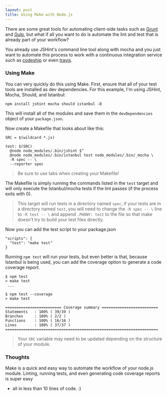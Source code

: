 ```yaml
---
layout: post
title: Using Make with Node.js
---
```


There are some great tools for automating client-side tasks such as
[Grunt](http://gruntjs.com/) and [Gulp](http://gulpjs.com/), but what if all you
want to do is automate the lint and test that is already part of your workflow?

You already use JSHint's command line tool along with mocha and you just want to
automate this process to work with a continuous integration service such as
[codeship](http://codeship.io) or even [travis](http://travis-ci.org/).

### Using Make

You can very quickly do this using Make. First, ensure that all of your test
tools are installed as dev dependencies. For this example, I'm using JSHint,
Mocha, Should, and Istanbul:

    npm install jshint mocha should istanbul -D

This will install all of the modules and save them in the `devDependencies`
object of your `package.json`.

Now create a Makefile that looks about like this:

    SRC = $(wildcard *.js)

    test: $(SRC)
      @node node_modules/.bin/jshint $^
      @node node_modules/.bin/istanbul test node_modules/.bin/_mocha \
      -R spec -- \
      --reporter spec

> Be sure to use tabs when creating your Makefile!

The Makefile is simply running the commands listed in the `test` target and will
only execute the Istanbul/mocha tests if the lint passes (if the process exits
with 0).

>  This target will run tests in a directory named `spec`, if your tests are in a
>  directory named `test`, you will need to change the `-R spec -- \` line to
>  `-R test -- \` and append `.PHONY: test` to the file so that make doesn't try to
>  build your test files directly.

Now you can add the test script to your package.json

    "scripts": {
      "test": "make test"
    }

Running `npm test` will run your tests, but even better is that, because
Istanbul is being used, you can add the coverage option to generate a code
coverage report.

    $ npm test
    > make test
     ...
    
    $ npm test --coverage
    > make test
    
    ========================= Coverage summary =========================
    Statements   : 100% ( 39/39 )
    Branches     : 100% ( 2/2 )
    Functions    : 100% ( 16/16 )
    Lines        : 100% ( 37/37 )
    ====================================================================

> Your `SRC` variable may need to be updated depending on the structure of your
> module.

### Thoughts

Make is a quick and easy way to automate the workflow of your node.js module.
Linting, running tests, and even generating code coverage reports is super easy
- all in less than 10 lines of code. :)
